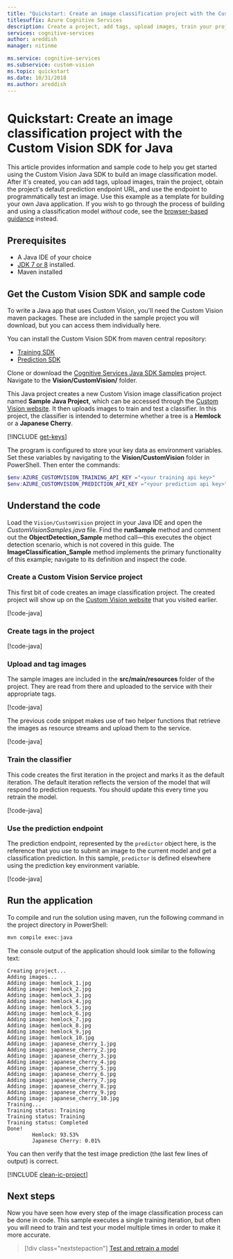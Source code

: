 ```yaml
---
title: "Quickstart: Create an image classification project with the Custom Vision SDK for Java"
titlesuffix: Azure Cognitive Services
description: Create a project, add tags, upload images, train your project, and make a prediction using the Java SDK.
services: cognitive-services
author: areddish
manager: nitinme

ms.service: cognitive-services
ms.subservice: custom-vision
ms.topic: quickstart
ms.date: 10/31/2018
ms.author: areddish
---
```


# Quickstart: Create an image classification project with the Custom Vision SDK for Java

This article provides information and sample code to help you get started using the Custom Vision Java SDK to build an image classification model. After it's created, you can add tags, upload images, train the project, obtain the project's default prediction endpoint URL, and use the endpoint to programmatically test an image. Use this example as a template for building your own Java application. If you wish to go through the process of building and using a classification model _without_ code, see the [browser-based guidance](getting-started-build-a-classifier.md) instead.

## Prerequisites
- A Java IDE of your choice
- [JDK 7 or 8](https://aka.ms/azure-jdks) installed.
- Maven installed


## Get the Custom Vision SDK and sample code
To write a Java app that uses Custom Vision, you'll need the Custom Vision maven packages. These are included in the sample project you will download, but you can access them individually here.

You can install the Custom Vision SDK from maven central repository:
* [Training SDK](https://mvnrepository.com/artifact/com.microsoft.azure.cognitiveservices/azure-cognitiveservices-customvision-training)
* [Prediction SDK](https://mvnrepository.com/artifact/com.microsoft.azure.cognitiveservices/azure-cognitiveservices-customvision-prediction)

Clone or download the [Cognitive Services Java SDK Samples](https://github.com/Azure-Samples/cognitive-services-java-sdk-samples/tree/master) project. Navigate to the **Vision/CustomVision/** folder.

This Java project creates a new Custom Vision image classification project named __Sample Java Project__, which can be accessed through the [Custom Vision website](https://customvision.ai/). It then uploads images to train and test a classifier. In this project, the classifier is intended to determine whether a tree is a __Hemlock__ or a __Japanese Cherry__.

[!INCLUDE [get-keys](includes/get-keys.md)]

The program is configured to store your key data as environment variables. Set these variables by navigating to the **Vision/CustomVision** folder in PowerShell. Then enter the commands:

```PowerShell
$env:AZURE_CUSTOMVISION_TRAINING_API_KEY ="<your training api key>"
$env:AZURE_CUSTOMVISION_PREDICTION_API_KEY ="<your prediction api key>"
```

## Understand the code

Load the `Vision/CustomVision` project in your Java IDE and open the _CustomVisionSamples.java_ file. Find the **runSample** method and comment out the **ObjectDetection_Sample** method call&mdash;this executes the object detection scenario, which is not covered in this guide. The **ImageClassification_Sample** method implements the primary functionality of this example; navigate to its definition and inspect the code. 

### Create a Custom Vision Service project

This first bit of code creates an image classification project. The created project will show up on the [Custom Vision website](https://customvision.ai/) that you visited earlier. 

[!code-java[](~/cognitive-services-java-sdk-samples/Vision/CustomVision/src/main/java/com/microsoft/azure/cognitiveservices/vision/customvision/samples/CustomVisionSamples.java?range=57-63)]

### Create tags in the project

[!code-java[](~/cognitive-services-java-sdk-samples/Vision/CustomVision/src/main/java/com/microsoft/azure/cognitiveservices/vision/customvision/samples/CustomVisionSamples.java?range=65-74)]

### Upload and tag images

The sample images are included in the **src/main/resources** folder of the project. They are read from there and uploaded to the service with their appropriate tags.

[!code-java[](~/cognitive-services-java-sdk-samples/Vision/CustomVision/src/main/java/com/microsoft/azure/cognitiveservices/vision/customvision/samples/CustomVisionSamples.java?range=76-87)]

The previous code snippet makes use of two helper functions that retrieve the images as resource streams and upload them to the service.

[!code-java[](~/cognitive-services-java-sdk-samples/Vision/CustomVision/src/main/java/com/microsoft/azure/cognitiveservices/vision/customvision/samples/CustomVisionSamples.java?range=277-314)]

### Train the classifier

This code creates the first iteration in the project and marks it as the default iteration. The default iteration reflects the version of the model that will respond to prediction requests. You should update this every time you retrain the model.

[!code-java[](~/cognitive-services-java-sdk-samples/Vision/CustomVision/src/main/java/com/microsoft/azure/cognitiveservices/vision/customvision/samples/CustomVisionSamples.java?range=89-99)]

### Use the prediction endpoint

The prediction endpoint, represented by the `predictor` object here, is the reference that you use to submit an image to the current model and get a classification prediction. In this sample, `predictor` is defined elsewhere using the prediction key environment variable.

[!code-java[](~/cognitive-services-java-sdk-samples/Vision/CustomVision/src/main/java/com/microsoft/azure/cognitiveservices/vision/customvision/samples/CustomVisionSamples.java?range=108-120)]

## Run the application

To compile and run the solution using maven, run the following command in the project directory in PowerShell:

```PowerShell
mvn compile exec:java
```

The console output of the application should look similar to the following text:

```
Creating project...
Adding images...
Adding image: hemlock_1.jpg
Adding image: hemlock_2.jpg
Adding image: hemlock_3.jpg
Adding image: hemlock_4.jpg
Adding image: hemlock_5.jpg
Adding image: hemlock_6.jpg
Adding image: hemlock_7.jpg
Adding image: hemlock_8.jpg
Adding image: hemlock_9.jpg
Adding image: hemlock_10.jpg
Adding image: japanese_cherry_1.jpg
Adding image: japanese_cherry_2.jpg
Adding image: japanese_cherry_3.jpg
Adding image: japanese_cherry_4.jpg
Adding image: japanese_cherry_5.jpg
Adding image: japanese_cherry_6.jpg
Adding image: japanese_cherry_7.jpg
Adding image: japanese_cherry_8.jpg
Adding image: japanese_cherry_9.jpg
Adding image: japanese_cherry_10.jpg
Training...
Training status: Training
Training status: Training
Training status: Completed
Done!
        Hemlock: 93.53%
        Japanese Cherry: 0.01%
```

You can then verify that the test image prediction (the last few lines of output) is correct.

[!INCLUDE [clean-ic-project](includes/clean-ic-project.md)]

## Next steps

Now you have seen how every step of the image classification process can be done in code. This sample executes a single training iteration, but often you will need to train and test your model multiple times in order to make it more accurate.

> [!div class="nextstepaction"]
> [Test and retrain a model](test-your-model.md)
